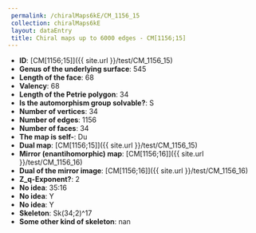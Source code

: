 ```yaml
--- 
 permalink: /chiralMaps6kE/CM_1156_15 
 collection: chiralMaps6kE
 layout: dataEntry
 title: Chiral maps up to 6000 edges - CM[1156;15]
---
```


- **ID**: [CM[1156;15]]({{ site.url }}/test/CM_1156_15)
- **Genus of the underlying surface**: 545
- **Length of the face**: 68
- **Valency**: 68
- **Length of the Petrie polygon**: 34
- **Is the automorphism group solvable?**: S
- **Number of vertices**: 34
- **Number of edges**: 1156
- **Number of faces**: 34
- **The map is self-**: Du
- **Dual map**: [CM[1156;15]]({{ site.url }}/test/CM_1156_15)
- **Mirror (enantihomorphic) map**: [CM[1156;16]]({{ site.url }}/test/CM_1156_16)
- **Dual of the mirror image**: [CM[1156;16]]({{ site.url }}/test/CM_1156_16)
- **Z_q-Exponent?**: 2
- **No idea**:  35:16
- **No idea**: Y
- **No idea**: Y
- **Skeleton**: Sk(34;2)^17
- **Some other kind of skeleton**: nan
